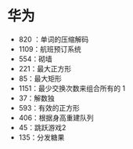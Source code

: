 # 华为

- 820 ：单词的压缩解码
- 1109：航班预订系统
- 554：砌墙
- 221：最大正方形
- 85：最大矩形
- 1151：最少交换次数来组合所有的 1
- 37：解数独
- 593：有效的正方形
- 406：根据身高重建队列
- 45：跳跃游戏2
- 135：分发糖果

